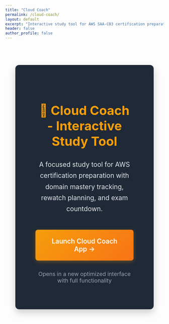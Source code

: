 ```yaml
---
title: "Cloud Coach"
permalink: /cloud-coach/
layout: default
excerpt: "Interactive study tool for AWS SAA-C03 certification preparation"
header: false
author_profile: false
---
```


<div style="max-width: 1200px; margin: 0 auto; padding: 4rem 2rem; text-align: center;">
  

  <div style="background: #1f2937; border-radius: 12px; padding: 4rem; box-shadow: 0 10px 25px rgba(0, 0, 0, 0.2); text-align: center; max-width: 900px; margin: 0 auto;">
    <h2 style="color: #f59e0b; margin-bottom: 2rem; font-size: 2.5rem;">🚀 Cloud Coach - Interactive Study Tool</h2>
    <p style="color: #e5e7eb; margin-bottom: 3rem; font-size: 1.3rem; line-height: 1.7; max-width: 700px; margin-left: auto; margin-right: auto;">
      A focused study tool for AWS certification preparation with domain mastery tracking, rewatch planning, and exam countdown.
    </p>
    <a href="/cloud-coach-app.html" style="display: inline-block; background: linear-gradient(135deg, #f59e0b 0%, #f97316 100%); color: white; padding: 1.5rem 3rem; border-radius: 8px; text-decoration: none; font-weight: 600; font-size: 1.3rem; box-shadow: 0 4px 15px rgba(245, 158, 11, 0.3); transition: all 0.3s ease;">
      Launch Cloud Coach App →
    </a>
    <p style="color: #9ca3af; margin-top: 2rem; font-size: 1.1rem;">
      Opens in a new optimized interface with full functionality
    </p>
  </div>
  
</div>